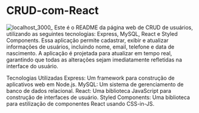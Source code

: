 # CRUD-com-React
![localhost_3000_](https://github.com/Linolonil/CRUD-com-React/assets/109708821/5b58b5fa-cb52-4414-8376-e57c12d8d60d)
Este é o README da página web de CRUD de usuários, utilizando as seguintes tecnologias: Express, MySQL, React e Styled Components. Essa aplicação permite cadastrar, exibir e atualizar informações de usuários, incluindo nome, email, telefone e data de nascimento. A aplicação é projetada para atualizar em tempo real, garantindo que todas as alterações sejam imediatamente refletidas na interface do usuário.

Tecnologias Utilizadas
Express: Um framework para construção de aplicativos web em Node.js.
MySQL: Um sistema de gerenciamento de banco de dados relacional.
React: Uma biblioteca JavaScript para construção de interfaces de usuário.
Styled Components: Uma biblioteca para estilização de componentes React usando CSS-in-JS.
